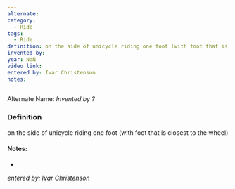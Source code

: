 ```yaml
---
alternate: 
category:
  - Ride
tags:
  - Ride
definition: on the side of unicycle riding one foot (with foot that is closest to the wheel)
invented by: 
year: NaN
video link: 
entered by: Ivar Christenson
notes: 
---
```

Alternate Name: 
*Invented by ?*

### Definition
on the side of unicycle riding one foot (with foot that is closest to the wheel)


#### Notes:
- 
*entered by: Ivar Christenson*
